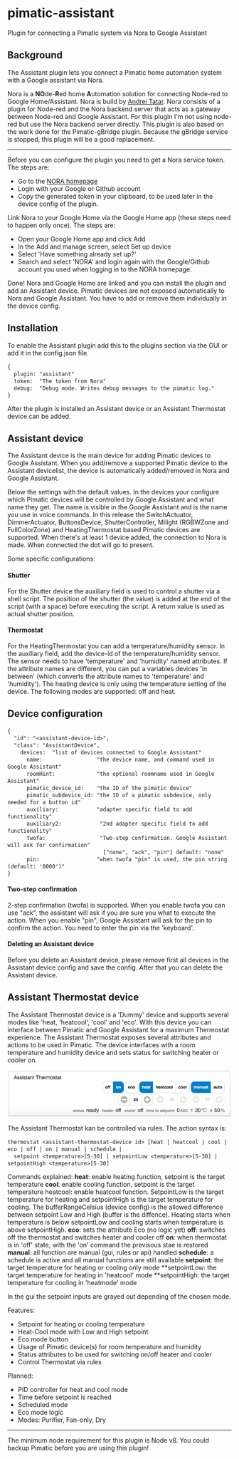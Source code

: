 # pimatic-assistant
Plugin for connecting a Pimatic system via Nora to Google Assistant

Background
-------
The Assistant plugin lets you connect a Pimatic home automation system with a Google assistant via Nora.


Nora is a **NO**de-**R**ed home **A**utomation solution for connecting Node-red to Google Home/Assistant. Nora is build by [Andrei Tatar](https://github.com/andrei-tatar). Nora consists of a plugin for Node-red and the Nora backend server that acts as a gateway between Node-red and Google Assistant.
For this plugin I'm not using node-red but use the Nora backend server directly.
This plugin is also based on the work done for the Pimatic-gBridge plugin. Because the gBridge service is stopped, this plugin will be a good replacement.

------

Before you can configure the plugin you need to get a Nora service token. The steps are:

- Go to the [NORA homepage](https://node-red-google-home.herokuapp.com/)
- Login with your Google or Github account
- Copy the generated token in your clipboard, to be used later in the device config of the plugin.

Link Nora to your Google Home via the Google Home app (these steps need to happen only once).
The steps are:
- Open your Google Home app and click Add
- In the Add and manage screen, select Set up device
- Select 'Have something already set up?'
- Search and select 'NORA' and login again with the Google/Github account you used when logging in to the NORA homepage.

Done! Nora and Google Home are linked and you can install the plugin and add an Assistant device.
Pimatic devices are not exposed automatically to Nora and Google Assistant. You have to add or remove them individually in the device config.


Installation
------------
To enable the Assistant plugin add this to the plugins section via the GUI or add it in the config.json file.

```
{
  plugin: "assistant"
  token:  "The token from Nora"
  debug:  "Debug mode. Writes debug messages to the pimatic log."
}
```

After the plugin is installed an Assistant device or an Assistant Thermostat device can be added.

Assistant device
-----------------
The Assistant device is the main device for adding Pimatic devices to Google Assistant. When you add/remove a supported Pimatic device to the Assistant devicelist, the device is automatically added/removed in Nora and Google Assistant.

Below the settings with the default values. In the devices your configure which Pimatic devices will be controlled by Google Assistant and what name they get. The name is visible in the Google Assistant and is the name you use in voice commands.
In this release the SwitchActuator, DimmerActuator, ButtonsDevice, ShutterController, Milight (RGBWZone and FullColorZone) and HeatingThermostat based Pimatic devices are supported.
When there's at least 1 device added, the connection to Nora is made. When connected the dot will go to present.

Some specific configurations:
#### Shutter
For the Shutter device the auxiliary field is used to control a shutter via a shell script. The position of the shutter (the value) is added at the end of the script (with a space) before executing the script. A return value is used as actual shutter position.

#### Thermostat
For the HeatingThermostat you can add a temperature/humidity sensor. In the auxiliary field, add the device-id of the temperature/humidity sensor. The sensor needs to have 'temperature' and 'humidity' named attributes. If the attribute names are different, you can put a variables devices 'in between' (which converts the attribute names to 'temperature' and 'humidity').
The heating device is only using the temperature setting of the device.
The following modes are supported: off and heat.


Device configuration
-----------------

```
{
  "id": "<assistant-device-id>",
  "class": "AssistantDevice",
    devices:  "list of devices connected to Google Assistant"
      name:                 "the device name, and command used in Google Assistant"
      roomHint:             "the optional roomname used in Google Assistant"
      pimatic_device_id:    "the ID of the pimatic device"
      pimatic_subdevice_id: "the ID of a pimatic subdevice, only needed for a button id"
      auxiliary:            "adapter specific field to add functionality"
      auxiliary2:            "2nd adapter specific field to add functionality"
      twofa:                 "Two-step confirmation. Google Assistant will ask for confirmation"
                              ["none", "ack", "pin"] default: "none"
      pin:                  "when twofa "pin" is used, the pin string (default: '0000')"
}
```
#### Two-step confirmation
2-step confirmation (twofa) is supported. When you enable twofa you can use "ack", the assistant will ask if you are sure you what to execute the action. When you enable "pin", Google Assistant will ask for the pin to confirm the action. You need to enter the pin via the 'keyboard'.

#### Deleting an Assistant device
Before you delete an Assistant device, please remove first all devices in the Assistant device config and save the config. After that you can delete the Assistant device.

Assistant Thermostat device
-----------------

The Assistant Thermostat device is a 'Dummy' device and supports several modes like 'heat, 'heatcool', 'cool' and 'eco'. With this device you can interface between Pimatic and Google Assistant for a maximum Thermostat experience. The Assistant Thermostat exposes several attributes and actions to be used in Pimatic.
The device interfaces with a room temperature and humidity device and sets status for switching heater or cooler on.

![device](https://github.com/bertreb/pimatic-assistant/blob/master/ui.png?raw=true)

The Assistant Thermostat kan be controlled via rules. The action syntax is:

```
thermostat <assistant-thermostat-device id> [heat | heatcool | cool | eco | off | on | manual | schedule |
  setpoint <temperature>[5-30] | setpointLow <temperature>[5-30] | setpointHigh <temperature>[5-30]
```
Commands explained:
**heat**: enable heating function, setpoint is the target temperature
**cool**: enable cooling function, setpoint is the target temperature
heatcool: enable heatcool function. SetpointLow is the target temperature for heating and setpointHigh is the target temperature for cooling. The bufferRangeCelsius (device config) is the allowed difference between setpoint Low and High (buffer is the diffence). Heating starts when temperature is below setpointLow and cooling starts when temperature is above setpointHigh.
**eco**: sets the attribute Eco (no logic yet)
**off**: switches off the thermostat and switches heater and cooler off
**on**: when thermostat is in 'off' state, with the 'on' command the previsous stae is restored
**manual**: all function are manual (gui, rules or api) handled
**schedule**: a schedule is active and all manual functions are still available
**setpoint**: the target temperature for heating or cooling only mode
**setpointLow: the target temperature for heating in 'heatcool' mode
**setpointHigh: the target temperature for cooling in 'heatmode' mode

In the gui the setpoint inputs are grayed out depending of the chosen mode.

Features:
- Setpoint for heating or cooling temperature
- Heat-Cool mode with Low and High setpoint
- Eco mode button
- Usage of Pimatic device(s) for room temperature and humidity
- Status attributes to be used for switching on/off heater and cooler
- Control Thermostat via rules

Planned:
- PID controller for heat and cool mode
- Time before setpoint is reached
- Scheduled mode
- Eco mode logic
- Modes: Purifier, Fan-only, Dry
-----------------

The minimum node requirement for this plugin is Node v8. You could backup Pimatic before you are using this plugin!
